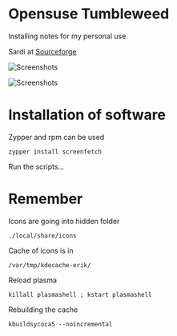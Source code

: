 # Opensuse Tumbleweed
Installing notes for my personal use.



Sardi at [Sourceforge](https://sourceforge.net/projects/sardi/files/)

![Screenshots](http://i.imgur.com/DEyIvw2.jpg)


![Screenshots](http://i.imgur.com/pghlBdd.jpg)


# Installation of software

Zypper and rpm can be used

    zypper install screenfetch




Run the scripts...


# Remember

Icons are going into hidden folder

    ./local/share/icons

    
Cache of icons is in 

    /var/tmp/kdecache-erik/
    
Reload plasma


    killall plasmashell ; kstart plasmashell
    

Rebuilding the cache

    kbuildsycoca5 --noincremental
